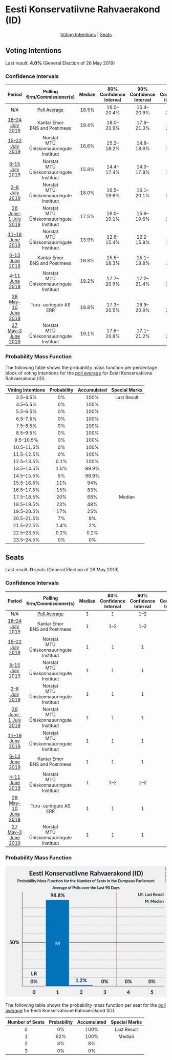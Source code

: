 # Eesti Konservatiivne Rahvaerakond (ID)

<p align="center"><a href="#voting-intentions">Voting Intentions</a> | <a href="#seats">Seats</a></p>

## Voting Intentions

Last result: **4.0%** (General Election of 26 May 2019)

### Confidence Intervals

| Period     | Polling firm/Commissioner(s) | Median | 80% Confidence Interval | 90% Confidence Interval | 95% Confidence Interval | 99% Confidence Interval |
|:----------:|:----------------:|:-----------:|:-----------------------:|:-----------------------:|:-----------------------:|:-----------------------:|
| N/A | [Poll Average](average.html) | 18.5% | 16.0–20.4% | 15.4–20.9% | 15.0–21.3% | 14.2–22.1% |
| [18–24 July 2019](2019-07-24-KantarEmor.html) | Kantar Emor <br> BNS and Postimees | 19.4% | 18.0–20.9% | 17.6–21.3% | 17.3–21.6% | 16.7–22.3% |
| [15–22 July 2019](2019-07-22-Norstat.html) | Norstat <br> MTÜ Ühiskonnauuringute Instituut | 16.6% | 15.2–18.2% | 14.8–18.6% | 14.4–19.0% | 13.8–19.8% |
| [8–15 July 2019](2019-07-15-Norstat.html) | Norstat <br> MTÜ Ühiskonnauuringute Instituut | 15.8% | 14.4–17.4% | 14.0–17.8% | 13.7–18.2% | 13.0–19.0% |
| [2–8 July 2019](2019-07-08-Norstat.html) | Norstat <br> MTÜ Ühiskonnauuringute Instituut | 18.0% | 16.5–19.6% | 16.1–20.1% | 15.7–20.5% | 15.1–21.3% |
| [26 June–1 July 2019](2019-07-01-Norstat.html) | Norstat <br> MTÜ Ühiskonnauuringute Instituut | 17.5% | 16.0–19.1% | 15.6–19.6% | 15.3–20.0% | 14.6–20.8% |
| [11–19 June 2019](2019-06-19-Norstat.html) | Norstat <br> MTÜ Ühiskonnauuringute Instituut | 13.9% | 12.6–15.4% | 12.2–15.8% | 11.9–16.2% | 11.3–16.9% |
| [6–13 June 2019](2019-06-13-KantarEmor.html) | Kantar Emor <br> BNS and Postimees | 16.8% | 15.5–18.3% | 15.1–18.8% | 14.8–19.1% | 14.1–19.9% |
| [4–11 June 2019](2019-06-11-Norstat.html) | Norstat <br> MTÜ Ühiskonnauuringute Instituut | 19.2% | 17.7–20.9% | 17.2–21.4% | 16.9–21.8% | 16.2–22.6% |
| [28 May–10 June 2019](2019-06-10-Turu-uuringuteAS.html) | Turu-uuringute AS <br> ERR | 18.8% | 17.3–20.5% | 16.9–20.9% | 16.5–21.3% | 15.8–22.2% |
| [27 May–3 June 2019](2019-06-03-Norstat.html) | Norstat <br> MTÜ Ühiskonnauuringute Instituut | 19.1% | 17.6–20.8% | 17.1–21.2% | 16.8–21.7% | 16.1–22.5% |

### Probability Mass Function

The following table shows the probability mass function per percentage block of voting intentions for the [poll average](average.html) for Eesti Konservatiivne Rahvaerakond (ID).

| Voting Intentions | Probability | Accumulated | Special Marks |
|:-----------------:|:-----------:|:-----------:|:-------------:|
| 3.5–4.5% | 0% | 100% | Last Result |
| 4.5–5.5% | 0% | 100% |  |
| 5.5–6.5% | 0% | 100% |  |
| 6.5–7.5% | 0% | 100% |  |
| 7.5–8.5% | 0% | 100% |  |
| 8.5–9.5% | 0% | 100% |  |
| 9.5–10.5% | 0% | 100% |  |
| 10.5–11.5% | 0% | 100% |  |
| 11.5–12.5% | 0% | 100% |  |
| 12.5–13.5% | 0.1% | 100% |  |
| 13.5–14.5% | 1.0% | 99.9% |  |
| 14.5–15.5% | 5% | 98.9% |  |
| 15.5–16.5% | 11% | 94% |  |
| 16.5–17.5% | 15% | 83% |  |
| 17.5–18.5% | 20% | 68% | Median |
| 18.5–19.5% | 23% | 48% |  |
| 19.5–20.5% | 17% | 25% |  |
| 20.5–21.5% | 7% | 8% |  |
| 21.5–22.5% | 1.4% | 2% |  |
| 22.5–23.5% | 0.2% | 0.2% |  |
| 23.5–24.5% | 0% | 0% |  |


## Seats

Last result: **0** seats (General Election of 26 May 2019)

### Confidence Intervals

| Period     | Polling firm/Commissioner(s) | Median | 80% Confidence Interval | 90% Confidence Interval | 95% Confidence Interval | 99% Confidence Interval |
|:----------:|:----------------:|:------:|:-----------------------:|:-----------------------:|:-----------------------:|:-----------------------:|
| N/A | [Poll Average](average.html) | 1 | 1 | 1–2 | 1–2 | 1–2 |
| [18–24 July 2019](2019-07-24-KantarEmor.html) | Kantar Emor <br> BNS and Postimees | 1 | 1–2 | 1–2 | 1–2 | 1–2 |
| [15–22 July 2019](2019-07-22-Norstat.html) | Norstat <br> MTÜ Ühiskonnauuringute Instituut | 1 | 1 | 1 | 1–2 | 1–2 |
| [8–15 July 2019](2019-07-15-Norstat.html) | Norstat <br> MTÜ Ühiskonnauuringute Instituut | 1 | 1 | 1 | 1 | 1 |
| [2–8 July 2019](2019-07-08-Norstat.html) | Norstat <br> MTÜ Ühiskonnauuringute Instituut | 1 | 1 | 1 | 1 | 1–2 |
| [26 June–1 July 2019](2019-07-01-Norstat.html) | Norstat <br> MTÜ Ühiskonnauuringute Instituut | 1 | 1 | 1 | 1 | 1–2 |
| [11–19 June 2019](2019-06-19-Norstat.html) | Norstat <br> MTÜ Ühiskonnauuringute Instituut | 1 | 1 | 1 | 1 | 0–1 |
| [6–13 June 2019](2019-06-13-KantarEmor.html) | Kantar Emor <br> BNS and Postimees | 1 | 1 | 1 | 1 | 1 |
| [4–11 June 2019](2019-06-11-Norstat.html) | Norstat <br> MTÜ Ühiskonnauuringute Instituut | 1 | 1–2 | 1–2 | 1–2 | 1–2 |
| [28 May–10 June 2019](2019-06-10-Turu-uuringuteAS.html) | Turu-uuringute AS <br> ERR | 1 | 1 | 1 | 1–2 | 1–2 |
| [27 May–3 June 2019](2019-06-03-Norstat.html) | Norstat <br> MTÜ Ühiskonnauuringute Instituut | 1 | 1 | 1 | 1–2 | 1–2 |

### Probability Mass Function

![Graph with seats probability mass function not yet produced](average-seats-pmf-eestikonservatiivnerahvaerakondid.png "Seats Probability Mass Function")

The following table shows the probability mass function per seat for the [poll average](average.html) for Eesti Konservatiivne Rahvaerakond (ID).

| Number of Seats | Probability | Accumulated | Special Marks |
|:---------------:|:-----------:|:-----------:|:-------------:|
| 0 | 0% | 100% | Last Result |
| 1 | 92% | 100% | Median |
| 2 | 8% | 8% |  |
| 3 | 0% | 0% |  |


